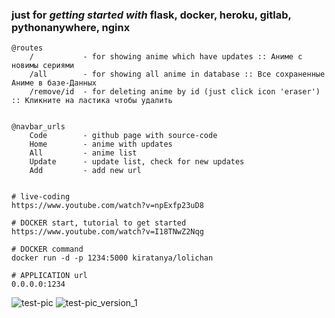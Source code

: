 ### just for *getting started with* flask, docker, heroku, gitlab, pythonanywhere, nginx
```
@routes
    /           - for showing anime which have updates :: Аниме с новимы сериями
    /all        - for showing all anime in database :: Все сохраненные Аниме в базе-Данных
    /remove/id  - for deleting anime by id (just click icon 'eraser') :: Кликните на ластика чтобы удалить


@navbar_urls
    Code        - github page with source-code
    Home        - anime with updates
    All         - anime list
    Update      - update list, check for new updates
    Add         - add new url


# live-coding
https://www.youtube.com/watch?v=npExfp23uD8

# DOCKER start, tutorial to get started
https://www.youtube.com/watch?v=I18TNwZ2Nqg

# DOCKER command
docker run -d -p 1234:5000 kiratanya/lolichan

# APPLICATION url
0.0.0.0:1234

```
![test-pic](https://raw.githubusercontent.com/hhiki/lolicon-page/master/test-pic/lolicon-page.jpg)
![test-pic_version_1](https://raw.githubusercontent.com/hhiki/lolicon-page/master/test-pic/lolicon-page_v_1.jpg)

